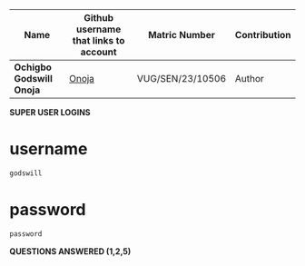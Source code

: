 |**Name**       | **Github username that links to account**         | **Matric Number** |	**Contribution** |
|---------------|---------------------------------------------------|-------------------|------------------|
|**Ochigbo Godswill Onoja**	|[Onoja](https://github.com/onoja11/) |VUG/SEN/23/10506 |Author|


**SUPER USER LOGINS**
# username
```bash
godswill
```
# password
```bash
password
```

**QUESTIONS ANSWERED (1,2,5)**

